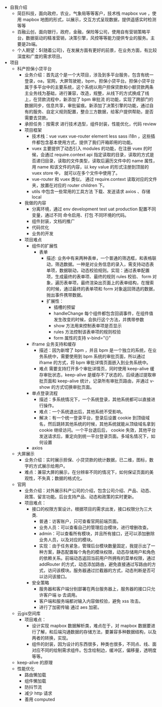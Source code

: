- 自我介绍
  - 简巨科技，面向政府，农业，气象局等等客户，技术栈 mapbox vue ，使用 mapbox 地图的形式，以展示，交互方式呈现数据，提供遥感实时检测等等
  - 百融云创，面向银行，政府，金融，保险等公司，使用自有营销策略平台，数据驱动的精准营销，决策引擎，风控等等能力提供专业的服务。主要是2b端。
  - 个人期望：${随着公司}，在发展方面有更好的前景，在业务方面，有比较深度和广度的需求项目。
- 项目
  - 科产担保小贷平台
    - 业务介绍：首先这个是一个大项目，涉及到多平台服务，包含有统一登录，oa，官网，大屏驾驶舱，bpm，担保小贷平台。担保小贷平台属于多平台中的主要系统，这个系统以用户担保贷款和小额贷款两条主业务线为基础，进行兼容，改造，规整，从线下的方式换成了线上，在贷款流程中，新添加了 bpm 审批流 的功能，实现了跨部门的数据同步，信息共享，审批留痕。新添加了决策引擎的功能，通过自有的服务、自定义规则配置，整合三方数据，给客户提供帮助，是否需要去贷款。
    - 承担任务：按需求 进行技术选型，组件封装，性能优化，代码 review
    - 项目框架
      - 技术栈：vue vuex vue-router element less sass i18n ，这些插件都包含基本使用方式，提供了我们开箱即用的功能。
      - vuex 主要提供了动态引入 modules 的功能，在注册 vuex 的时候，会通过 require.context api 指定读取的目录，读取的方式是否递归目录，读取的文件类型，读取后遍历文件中的 name 属性，用 name 和该文件的内容，以 key value 的形式注册到顶层的 vuex store 中， 就可以在多个文件中使用了。
      - vue-router 和 vuex 类似， 通过 require.context 读取对应的文件夹，放置在对应的 router children 下。
      - utils 中包含一些常用的工具方法 下载、发送请求 axios 、存储 local
    - 我做的内容
      - 分离环境，通过 env development test uat production 配置不同变量，通过不同 命令启用、打包 不同环境的代码。
      - 组件封装，文档的推广
      - 代码优化
      - 业务的开发
    - 项目难点
      - 组件的扩展性
        - 表单
          - 描述: 业务中有来两种表单，一个普通的筛选框，和表格联动，筛选数据。一种是对业务信息的录入，需支持动态表单项，数据联动，动态校验规则。实现：通过表单配置项，生成最终的表单项、最终的规则 rules 校验、 form 对象，遍历表单项，最终渲染出页面上的表单结构，在搜索的时候，通过最终的表单项和 form 对象返回筛选的数据，抛出事件携带数据。
          - 扩展性：
            - 插槽的预留
            - handleChange 每个组件都包含回调事件，在组件值发生改变的时候，会执行这个方法，并携带参数
            - show 方法用来控制表单项是否显示
            - rules 方法控制该表单项的规则校验
            - form 属性的支持 v-bind="{}"
      - iframe 业务支持和缓存
        - 描述：因为新增了 bpm ，并且 bpm 是一个独立的系统，在业务系统中，需要使用到 bpm 系统的审批页面，所以通过 iframe 的方式，将 bpm 审批详情页面嵌入到业务系统中。
        - 难点 需要支持打开多个审批详情页，同时使用 keep-alive 缓存审批状态，keep-alive 是缓存不了状态的，后续通过提取审批页面和 keep-alive 统计，记录所有审批页路由，并通过 v-show 的方式切换审批页面。
      - 单点登录流程
        - 描述：多系统情况下，一个系统登录，其他系统都可以直接进行操作。
        - 难点：一个系统退出后，其他系统不受影响。
        - 解决：有一个统一登录平台，登录后设置 cookie 到顶级域名，然后跳转其他系统的时候，其他系统就能从顶级域名拿到 cookie 继续访问。一个平台退后后， cookie 失效，其他平台发送请求后，重定向到统一平台登录页面。多域名情况下，如何设置
      - axios
  - 大屏展示
    - 业务介绍：实时展示担保、小贷贷款的统计数据，已二维，图标，数字的方式展示给用户。
    - 难点：兼容大屏的展示，在分辨率不同的情况下，如何保证页面的美观性，不失真；数据的格式化。
  - 官网
    - 业务介绍：对外展示科产公司的介绍，包含公司介绍、产品、动态、政策、留言功能。后台支持产品、动态和政策的实时更新。
    - 项目难点：
      - 接口的权限方案设计。根据项目的需求出发，接口权限分为三大类.
        - 普通：访客账户，只可查看官网前端页面。
        - 业务人员：可以查看自己的管理后台模块，进行增删改查。
        - admin：可以查看所有模块，并且所有接口，还可以添加删除业务人员，以及对应的模块。
        - 实现：由于任务紧急，管理后台模块数量固定，我提示出了一种方案，静态配置每个角色的模块权限，动态存储用户和角色的依赖关系。前端动态返回当前用户所拥有的菜单权限，通过 addRouter 的方式，动态添加路由，避免直接通过写路由的方式，访问该模块。服务器通过拦截器的方式，动态判断是否可以访问该接口。
      - 安全策略
        - 服务器和客户端分别部署在两台服务器上，服务器的接口只允许客户端 ip 去调用。
        - 客户端和服务端都对输入内容做校验，避免 xss 攻击。
        - 进行了加密传输 通过 aes 加密。
  - 云gis空间库
    - 项目难点：
      - 设计实现 mapbox 数据解析类，难点在于，对 mapbox 数据要进行了解，和后端沟通数据的存储方法，要兼容多种数据结构，以及两者的转换，实现。
      - 组件的封装，因为设计的东西很多，种类也很多，不同点、线、面对应不同的绘制需求组件。包含绘制边，缓冲区，偏移量，透明度等等。
  - keep-alive 的原理
  - 性能优化
    - 路由懒加载
    - 组件懒加载
    - 防抖节流
    - 减少 http 请求
    - 善用 computed


